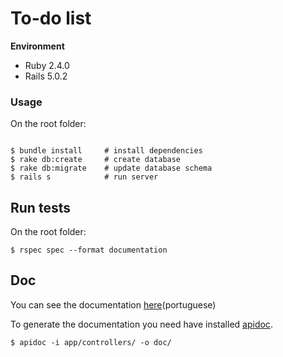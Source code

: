 # To-do list

**Environment**
  
 * Ruby 2.4.0
 * Rails 5.0.2

### Usage

On the root folder:

```console

$ bundle install     # install dependencies
$ rake db:create     # create database
$ rake db:migrate    # update database schema
$ rails s            # run server

```

## Run tests

On the root folder:

```console
$ rspec spec --format documentation
```

## Doc

You can see the documentation [here](https://laerciosantana.github.io/to-do-list-api/doc/)(portuguese)

To generate the documentation you need have installed [apidoc](http://apidocjs.com).

```console
$ apidoc -i app/controllers/ -o doc/
``` 


